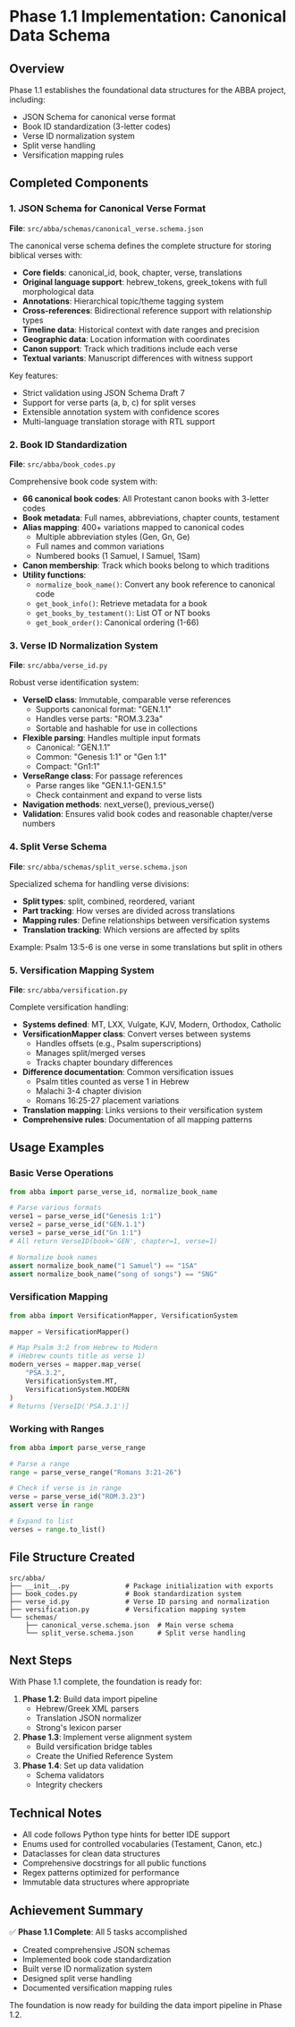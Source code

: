 # Phase 1.1 Implementation: Canonical Data Schema

## Overview

Phase 1.1 establishes the foundational data structures for the ABBA project, including:
- JSON Schema for canonical verse format
- Book ID standardization (3-letter codes)
- Verse ID normalization system
- Split verse handling
- Versification mapping rules

## Completed Components

### 1. JSON Schema for Canonical Verse Format
**File**: `src/abba/schemas/canonical_verse.schema.json`

The canonical verse schema defines the complete structure for storing biblical verses with:
- **Core fields**: canonical_id, book, chapter, verse, translations
- **Original language support**: hebrew_tokens, greek_tokens with full morphological data
- **Annotations**: Hierarchical topic/theme tagging system
- **Cross-references**: Bidirectional reference support with relationship types
- **Timeline data**: Historical context with date ranges and precision
- **Geographic data**: Location information with coordinates
- **Canon support**: Track which traditions include each verse
- **Textual variants**: Manuscript differences with witness support

Key features:
- Strict validation using JSON Schema Draft 7
- Support for verse parts (a, b, c) for split verses
- Extensible annotation system with confidence scores
- Multi-language translation storage with RTL support

### 2. Book ID Standardization
**File**: `src/abba/book_codes.py`

Comprehensive book code system with:
- **66 canonical book codes**: All Protestant canon books with 3-letter codes
- **Book metadata**: Full names, abbreviations, chapter counts, testament
- **Alias mapping**: 400+ variations mapped to canonical codes
  - Multiple abbreviation styles (Gen, Gn, Ge)
  - Full names and common variations
  - Numbered books (1 Samuel, I Samuel, 1Sam)
- **Canon membership**: Track which books belong to which traditions
- **Utility functions**:
  - `normalize_book_name()`: Convert any book reference to canonical code
  - `get_book_info()`: Retrieve metadata for a book
  - `get_books_by_testament()`: List OT or NT books
  - `get_book_order()`: Canonical ordering (1-66)

### 3. Verse ID Normalization System
**File**: `src/abba/verse_id.py`

Robust verse identification system:
- **VerseID class**: Immutable, comparable verse references
  - Supports canonical format: "GEN.1.1"
  - Handles verse parts: "ROM.3.23a"
  - Sortable and hashable for use in collections
- **Flexible parsing**: Handles multiple input formats
  - Canonical: "GEN.1.1"
  - Common: "Genesis 1:1" or "Gen 1:1"
  - Compact: "Gn1:1"
- **VerseRange class**: For passage references
  - Parse ranges like "GEN.1.1-GEN.1.5"
  - Check containment and expand to verse lists
- **Navigation methods**: next_verse(), previous_verse()
- **Validation**: Ensures valid book codes and reasonable chapter/verse numbers

### 4. Split Verse Schema
**File**: `src/abba/schemas/split_verse.schema.json`

Specialized schema for handling verse divisions:
- **Split types**: split, combined, reordered, variant
- **Part tracking**: How verses are divided across translations
- **Mapping rules**: Define relationships between versification systems
- **Translation tracking**: Which versions are affected by splits

Example: Psalm 13:5-6 is one verse in some translations but split in others

### 5. Versification Mapping System
**File**: `src/abba/versification.py`

Complete versification handling:
- **Systems defined**: MT, LXX, Vulgate, KJV, Modern, Orthodox, Catholic
- **VersificationMapper class**: Convert verses between systems
  - Handles offsets (e.g., Psalm superscriptions)
  - Manages split/merged verses
  - Tracks chapter boundary differences
- **Difference documentation**: Common versification issues
  - Psalm titles counted as verse 1 in Hebrew
  - Malachi 3-4 chapter division
  - Romans 16:25-27 placement variations
- **Translation mapping**: Links versions to their versification system
- **Comprehensive rules**: Documentation of all mapping patterns

## Usage Examples

### Basic Verse Operations
```python
from abba import parse_verse_id, normalize_book_name

# Parse various formats
verse1 = parse_verse_id("Genesis 1:1")
verse2 = parse_verse_id("GEN.1.1")
verse3 = parse_verse_id("Gn 1:1")
# All return VerseID(book='GEN', chapter=1, verse=1)

# Normalize book names
assert normalize_book_name("1 Samuel") == "1SA"
assert normalize_book_name("song of songs") == "SNG"
```

### Versification Mapping
```python
from abba import VersificationMapper, VersificationSystem

mapper = VersificationMapper()

# Map Psalm 3:2 from Hebrew to Modern
# (Hebrew counts title as verse 1)
modern_verses = mapper.map_verse(
    "PSA.3.2",
    VersificationSystem.MT,
    VersificationSystem.MODERN
)
# Returns [VerseID('PSA.3.1')]
```

### Working with Ranges
```python
from abba import parse_verse_range

# Parse a range
range = parse_verse_range("Romans 3:21-26")

# Check if verse is in range
verse = parse_verse_id("ROM.3.23")
assert verse in range

# Expand to list
verses = range.to_list()
```

## File Structure Created

```
src/abba/
├── __init__.py              # Package initialization with exports
├── book_codes.py            # Book standardization system
├── verse_id.py              # Verse ID parsing and normalization
├── versification.py         # Versification mapping system
└── schemas/
    ├── canonical_verse.schema.json  # Main verse schema
    └── split_verse.schema.json      # Split verse handling
```

## Next Steps

With Phase 1.1 complete, the foundation is ready for:
1. **Phase 1.2**: Build data import pipeline
   - Hebrew/Greek XML parsers
   - Translation JSON normalizer
   - Strong's lexicon parser
2. **Phase 1.3**: Implement verse alignment system
   - Build versification bridge tables
   - Create the Unified Reference System
3. **Phase 1.4**: Set up data validation
   - Schema validators
   - Integrity checkers

## Technical Notes

- All code follows Python type hints for better IDE support
- Enums used for controlled vocabularies (Testament, Canon, etc.)
- Dataclasses for clean data structures
- Comprehensive docstrings for all public functions
- Regex patterns optimized for performance
- Immutable data structures where appropriate

## Achievement Summary

✅ **Phase 1.1 Complete**: All 5 tasks accomplished
- Created comprehensive JSON schemas
- Implemented book code standardization
- Built verse ID normalization system  
- Designed split verse handling
- Documented versification mapping rules

The foundation is now ready for building the data import pipeline in Phase 1.2.